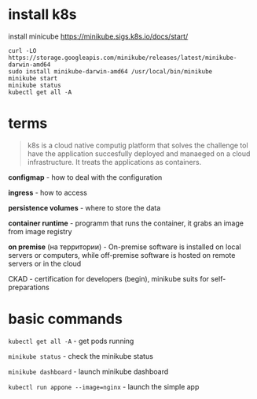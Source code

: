 # install k8s

install minicube https://minikube.sigs.k8s.io/docs/start/
```
curl -LO https://storage.googleapis.com/minikube/releases/latest/minikube-darwin-amd64
sudo install minikube-darwin-amd64 /usr/local/bin/minikube
minikube start
minikube status
kubectl get all -A
```

# terms

> k8s is a cloud native computig platform that solves the challenge tol have the application succesfully deployed and manaeged on a cloud infrastructure. It treats the applications as containers.

**configmap** - how to deal with the configuration

**ingress** - how to access

**persistence volumes** - where to store the data

**container runtime** - programm that runs the container, it grabs an image from image registry

**on premise** (на территории) - On-premise software is installed on local servers or computers, while off-premise software is hosted on remote servers or in the cloud

CKAD - certification for developers (begin), minikube suits for self-preparations

# basic commands
`kubectl get all -A` - get pods running

`minikube status` - check the minikube status

`minikube dashboard` - launch minikube dashboard

`kubectl run appone --image=nginx` - launch the simple app







